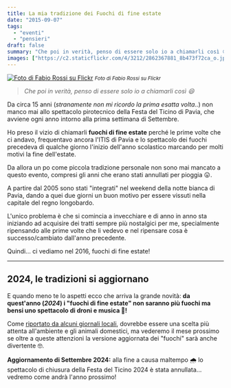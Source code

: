 ```yaml
---
title: La mia tradizione dei Fuochi di fine estate
date: "2015-09-07"
tags:
  - "eventi"
  - "pensieri"
draft: false
summary: "Che poi in verità, penso di essere solo io a chiamarli così 😄"
images: ["https://c2.staticflickr.com/4/3212/2862367881_8b473f72ca_o.jpg"]
---
```


[![Foto di Fabio Rossi su Flickr](https://c2.staticflickr.com/4/3212/2862367881_8b473f72ca_o.jpg)](https://www.flickr.com/photos/fabiorossi77/2862367881/) <small>_Foto di Fabio Rossi su Flickr_</small>

> _Che poi in verità, penso di essere solo io a chiamarli così 😄_

Da circa 15 anni (_stranamente non mi ricordo la prima esatta volta.._) non manco mai allo spettacolo pirotecnico della Festa del Ticino di Pavia, che avviene ogni anno intorno alla prima settimana di Settembre.

Ho preso il vizio di chiamarli **fuochi di fine estate** perché le prime volte che ci andavo, frequentavo ancora l'ITIS di Pavia e lo spettacolo dei fuochi precedeva di qualche giorno l'inizio dell'anno scolastico marcando per molti motivi la fine dell'estate.

Da allora un po come piccola tradizione personale non sono mai mancato a questo evento, compresi gli anni che erano stati annullati per pioggia 😛.

A partire dal 2005 sono stati "integrati" nel weekend della notte bianca di Pavia, dando a quei due giorni un buon motivo per essere vissuti nella capitale del regno longobardo.

L'unico problema è che si comincia a invecchiare e di anno in anno sta iniziando ad acquisire dei tratti sempre più nostalgici per me, specialmente ripensando alle prime volte che li vedevo e nel ripensare cosa è successo/cambiato dall'anno precedente.

Quindi... ci vediamo nel 2016, fuochi di fine estate!

---

## 2024, le tradizioni si aggiornano

E quando meno te lo aspetti ecco che arriva la grande novità: **da quest'anno (_2024_) i "fuochi di fine estate" non saranno più fuochi ma bensi uno spettacolo di droni e musica 🤯!**

Come [riportato da alcuni giornali locali](https://www.quatarobpavia.it/droni-luminosi-festa-del-ticino-2024/), dovrebbe essere una scelta più attenta all'ambiente e gli animali domestici, ma vederemo il mese prossimo se oltre a queste attenzioni la versione aggiornata dei "fuochi" sarà anche divertente 🤓.

**Aggiornamento di Settembre 2024:** alla fine a causa maltempo 🌧️ lo spettacolo di chiusura della Festa del Ticino 2024 è stata annullata... vedremo come andrà l'anno prossimo!
